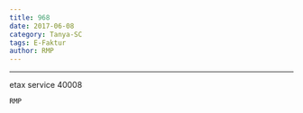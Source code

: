 ```yaml
---
title: 968
date: 2017-06-08
category: Tanya-SC
tags: E-Faktur
author: RMP
---
```




---

etax service 40008

`RMP`
